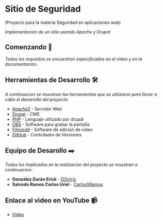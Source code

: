 # Sitio de Seguridad
(Proyecto para la materia Seguridad en aplicaciones web)

_Implementación de un sitio usando Apache y Drupal_

## Comenzando 🚀

_Todos los requisitos se encuentran especificados en el video y en la documentación._

## Herramientas de Desarrollo 🛠️

_A continuacion se muestran las herramientas que se utilizaron para llevar a cabo el desarrollo del proyecto:_

* [Apache2](https://httpd.apache.org) - Servidor Web
* [Drupal](https://www.drupal.org) - CMS 
* [PHP](https://www.php.net) - Lenguaje utilizado por drupal
* [OBS](https://obsproject.com) - Software para grabar la pantalla
* [Filmora9](https://filmora.wondershare.es) - Software de edición de video
* [GitHub](https://github.com/) - Controlador de Versiones

## Equipo de Desarollo ✒️

_Todos los implicados en la realizacion del proyecto se muestran a continuacion:_
* **González Durán Erick** - [El3ctrix](https://github.com/El3ctrix)
* **Salcedo Ramos Carlos Uriel** - [CarlosSRamos](https://github.com/CarlosSRamos)

## Enlace al video en YouTube :video_camera: 
* [Video](https://youtu.be/A5pxG3y9zpA)


